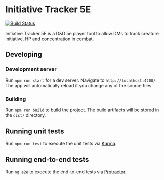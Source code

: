 # Initiative Tracker 5E

[![Build Status](https://travis-ci.org/trwolfe13/initiative-tracker-5e.svg?branch=master)](https://travis-ci.org/trwolfe13/initiative-tracker-5e)

Initiative Tracker 5E is a D&D 5e player tool to allow DMs to track creature initiative, HP and concentration in combat.

## Developing

### Development server

Run `npm run start` for a dev server. Navigate to `http://localhost:4200/`. The app will automatically reload if you change any of the source files.

### Building

Run `npm run build` to build the project. The build artifacts will be stored in the `dist/` directory.

## Running unit tests

Run `npm run test` to execute the unit tests via [Karma](https://karma-runner.github.io).

## Running end-to-end tests

Run `ng e2e` to execute the end-to-end tests via [Protractor](http://www.protractortest.org/).

